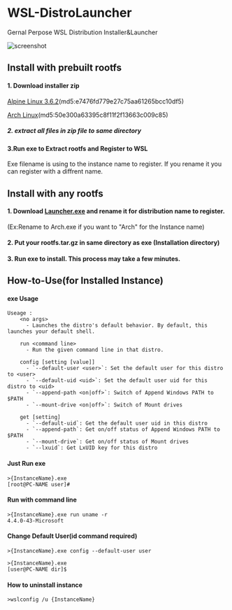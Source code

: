 # WSL-DistroLauncher
Gernal Perpose WSL Distribution Installer&Launcher

![screenshot](https://raw.githubusercontent.com/wiki/yuk7/WSL-DistroLauncher/img/Arch_Alpine_Ubuntu.png)

## Install with prebuilt rootfs
#### 1. Download installer zip
[Alpine Linux 3.6.2](https://github.com/yuk7/WSL-DistroLauncher/releases/download/17112101/Alpine.zip)(md5:e7476fd779e27c75aa61265bcc10df5)

[Arch Linux](https://github.com/yuk7/WSL-DistroLauncher/releases/download/17112100/Arch.zip)(md5:50e300a63395c8f11f2f13663c009c85)

##### 2. extract all files in zip file to same directory

#### 3.Run exe to Extract rootfs and Register to WSL
Exe filename is using to the instance name to register.
If you rename it you can register with a diffrent name.


## Install with any rootfs
#### 1. Download [Launcher.exe](https://github.com/yuk7/WSL-DistroLauncher/releases/download/17112100/Launcher.exe) and rename it for distribution name to register.
(Ex:Rename to Arch.exe if you want to "Arch" for the Instance name)
#### 2. Put your rootfs.tar.gz in same directory as exe (Installation directory)
#### 3. Run exe to install. This process may take a few minutes.


## How-to-Use(for Installed Instance)
#### exe Usage
```dos
Useage :
    <no args>
      - Launches the distro's default behavior. By default, this launches your default shell.

    run <command line>
      - Run the given command line in that distro.

    config [setting [value]]
      - `--default-user <user>`: Set the default user for this distro to <user>
      - `--default-uid <uid>`: Set the default user uid for this distro to <uid>
      - `--append-path <on|off>`: Switch of Append Windows PATH to $PATH
      - `--mount-drive <on|off>`: Switch of Mount drives

    get [setting]
      - `--default-uid`: Get the default user uid in this distro
      - `--append-path`: Get on/off status of Append Windows PATH to $PATH
      - `--mount-drive`: Get on/off status of Mount drives
      - `--lxuid`: Get LxUID key for this distro
```


#### Just Run exe
```dos
>{InstanceName}.exe
[root@PC-NAME user]#
```

#### Run with command line
```dos
>{InstanceName}.exe run uname -r
4.4.0-43-Microsoft

```

#### Change Default User(id command required)
```dos
>{InstanceName}.exe config --default-user user

>{InstanceName}.exe
[user@PC-NAME dir]$
```


#### How to uninstall instance
```dos
>wslconfig /u {InstanceName}

```
